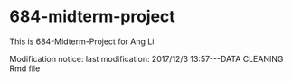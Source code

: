 # 684-midterm-project
This is 684-Midterm-Project for Ang Li

Modification notice: 
last modification: 2017/12/3 13:57---DATA CLEANING Rmd file
